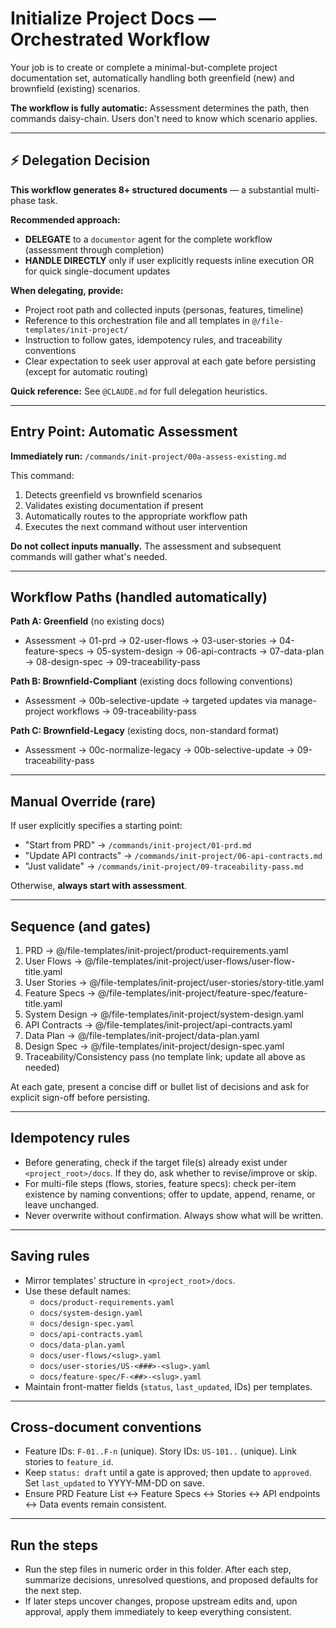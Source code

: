 # Initialize Project Docs — Orchestrated Workflow

Your job is to create or complete a minimal-but-complete project documentation set, automatically handling both greenfield (new) and brownfield (existing) scenarios.

**The workflow is fully automatic:** Assessment determines the path, then commands daisy-chain. Users don't need to know which scenario applies.

---

## ⚡ Delegation Decision

**This workflow generates 8+ structured documents** — a substantial multi-phase task.

**Recommended approach:**
- **DELEGATE** to a `documentor` agent for the complete workflow (assessment through completion)
- **HANDLE DIRECTLY** only if user explicitly requests inline execution OR for quick single-document updates

**When delegating, provide:**
- Project root path and collected inputs (personas, features, timeline)
- Reference to this orchestration file and all templates in `@/file-templates/init-project/`
- Instruction to follow gates, idempotency rules, and traceability conventions
- Clear expectation to seek user approval at each gate before persisting (except for automatic routing)

**Quick reference:** See `@CLAUDE.md` for full delegation heuristics.

---

## Entry Point: Automatic Assessment

**Immediately run:** `/commands/init-project/00a-assess-existing.md`

This command:
1. Detects greenfield vs brownfield scenarios
2. Validates existing documentation if present
3. Automatically routes to the appropriate workflow path
4. Executes the next command without user intervention

**Do not collect inputs manually.** The assessment and subsequent commands will gather what's needed.

---

## Workflow Paths (handled automatically)

**Path A: Greenfield** (no existing docs)
- Assessment → 01-prd → 02-user-flows → 03-user-stories → 04-feature-specs → 05-system-design → 06-api-contracts → 07-data-plan → 08-design-spec → 09-traceability-pass

**Path B: Brownfield-Compliant** (existing docs following conventions)
- Assessment → 00b-selective-update → targeted updates via manage-project workflows → 09-traceability-pass

**Path C: Brownfield-Legacy** (existing docs, non-standard format)
- Assessment → 00c-normalize-legacy → 00b-selective-update → 09-traceability-pass

---

## Manual Override (rare)

If user explicitly specifies a starting point:
- "Start from PRD" → `/commands/init-project/01-prd.md`
- "Update API contracts" → `/commands/init-project/06-api-contracts.md`
- "Just validate" → `/commands/init-project/09-traceability-pass.md`

Otherwise, **always start with assessment**.

---

## Sequence (and gates)
1. PRD → @/file-templates/init-project/product-requirements.yaml
2. User Flows → @/file-templates/init-project/user-flows/user-flow-title.yaml
3. User Stories → @/file-templates/init-project/user-stories/story-title.yaml
4. Feature Specs → @/file-templates/init-project/feature-spec/feature-title.yaml
5. System Design → @/file-templates/init-project/system-design.yaml
6. API Contracts → @/file-templates/init-project/api-contracts.yaml
7. Data Plan → @/file-templates/init-project/data-plan.yaml
8. Design Spec → @/file-templates/init-project/design-spec.yaml
9. Traceability/Consistency pass (no template link; update all above as needed)

At each gate, present a concise diff or bullet list of decisions and ask for explicit sign-off before persisting.

---

## Idempotency rules
- Before generating, check if the target file(s) already exist under `<project_root>/docs`. If they do, ask whether to revise/improve or skip.
- For multi-file steps (flows, stories, feature specs): check per-item existence by naming conventions; offer to update, append, rename, or leave unchanged.
- Never overwrite without confirmation. Always show what will be written.

---

## Saving rules
- Mirror templates' structure in `<project_root>/docs`.
- Use these default names:
  - `docs/product-requirements.yaml`
  - `docs/system-design.yaml`
  - `docs/design-spec.yaml`
  - `docs/api-contracts.yaml`
  - `docs/data-plan.yaml`
  - `docs/user-flows/<slug>.yaml`
  - `docs/user-stories/US-<###>-<slug>.yaml`
  - `docs/feature-spec/F-<##>-<slug>.yaml`
- Maintain front-matter fields (`status`, `last_updated`, IDs) per templates.

---

## Cross-document conventions
- Feature IDs: `F-01..F-n` (unique). Story IDs: `US-101..` (unique). Link stories to `feature_id`.
- Keep `status: draft` until a gate is approved; then update to `approved`. Set `last_updated` to YYYY-MM-DD on save.
- Ensure PRD Feature List ↔ Feature Specs ↔ Stories ↔ API endpoints ↔ Data events remain consistent.

---

## Run the steps
- Run the step files in numeric order in this folder. After each step, summarize decisions, unresolved questions, and proposed defaults for the next step.
- If later steps uncover changes, propose upstream edits and, upon approval, apply them immediately to keep everything consistent.
